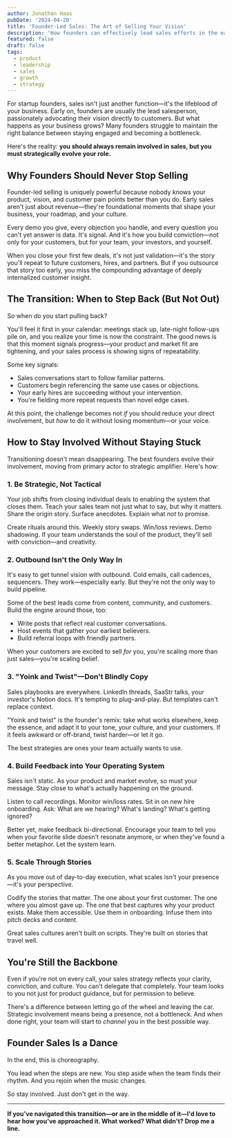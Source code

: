 ```yaml
---
author: Jonathan Haas
pubDate: '2024-04-20'
title: 'Founder-Led Sales: The Art of Selling Your Vision'
description: 'How founders can effectively lead sales efforts in the early stages of their startup'
featured: false
draft: false
tags:
  - product
  - leadership
  - sales
  - growth
  - strategy
---
```


For startup founders, sales isn't just another function—it's the lifeblood of your business. Early on, founders are usually the lead salesperson, passionately advocating their vision directly to customers. But what happens as your business grows? Many founders struggle to maintain the right balance between staying engaged and becoming a bottleneck.

Here's the reality: **you should always remain involved in sales, but you must strategically evolve your role.**

## Why Founders Should Never Stop Selling

Founder-led selling is uniquely powerful because nobody knows your product, vision, and customer pain points better than you do. Early sales aren't just about revenue—they're foundational moments that shape your business, your roadmap, and your culture.

Every demo you give, every objection you handle, and every question you can't yet answer is data. It's signal. And it's how you build conviction—not only for your customers, but for your team, your investors, and yourself.

When you close your first few deals, it's not just validation—it's the story you'll repeat to future customers, hires, and partners. But if you outsource that story too early, you miss the compounding advantage of deeply internalized customer insight.

## The Transition: When to Step Back (But Not Out)

So when _do_ you start pulling back?

You'll feel it first in your calendar: meetings stack up, late-night follow-ups pile on, and you realize your time is now the constraint. The good news is that this moment signals progress—your product and market fit are tightening, and your sales process is showing signs of repeatability.

Some key signals:

- Sales conversations start to follow familiar patterns.
- Customers begin referencing the same use cases or objections.
- Your early hires are succeeding without your intervention.
- You're fielding more repeat requests than novel edge cases.

At this point, the challenge becomes not _if_ you should reduce your direct involvement, but _how_ to do it without losing momentum—or your voice.

## How to Stay Involved Without Staying Stuck

Transitioning doesn't mean disappearing. The best founders evolve their involvement, moving from primary actor to strategic amplifier. Here's how:

### 1. Be Strategic, Not Tactical

Your job shifts from closing individual deals to enabling the system that closes them. Teach your sales team not just what to say, but why it matters. Share the origin story. Surface anecdotes. Explain what _not_ to promise.

Create rituals around this. Weekly story swaps. Win/loss reviews. Demo shadowing. If your team understands the soul of the product, they'll sell with conviction—and creativity.

### 2. Outbound Isn't the Only Way In

It's easy to get tunnel vision with outbound. Cold emails, call cadences, sequencers. They work—especially early. But they're not the only way to build pipeline.

Some of the best leads come from content, community, and customers. Build the engine around those, too:

- Write posts that reflect real customer conversations.
- Host events that gather your earliest believers.
- Build referral loops with friendly partners.

When your customers are excited to sell _for_ you, you're scaling more than just sales—you're scaling belief.

### 3. "Yoink and Twist"—Don't Blindly Copy

Sales playbooks are everywhere. LinkedIn threads, SaaStr talks, your investor's Notion docs. It's tempting to plug-and-play. But templates can't replace context.

"Yoink and twist" is the founder's remix: take what works elsewhere, keep the essence, and adapt it to your tone, your culture, and your customers. If it feels awkward or off-brand, twist harder—or let it go.

The best strategies are ones your team actually wants to use.

### 4. Build Feedback into Your Operating System

Sales isn't static. As your product and market evolve, so must your message. Stay close to what's actually happening on the ground.

Listen to call recordings. Monitor win/loss rates. Sit in on new hire onboarding. Ask: What are we hearing? What's landing? What's getting ignored?

Better yet, make feedback bi-directional. Encourage your team to tell you when your favorite slide doesn't resonate anymore, or when they've found a better metaphor. Let the system learn.

### 5. Scale Through Stories

As you move out of day-to-day execution, what scales isn't your presence—it's your perspective.

Codify the stories that matter. The one about your first customer. The one where you almost gave up. The one that best captures why your product exists. Make them accessible. Use them in onboarding. Infuse them into pitch decks and content.

Great sales cultures aren't built on scripts. They're built on stories that travel well.

## You're Still the Backbone

Even if you're not on every call, your sales strategy reflects your clarity, conviction, and culture. You can't delegate that completely. Your team looks to you not just for product guidance, but for permission to believe.

There's a difference between letting go of the wheel and leaving the car. Strategic involvement means being a presence, not a bottleneck. And when done right, your team will start to _channel_ you in the best possible way.

## Founder Sales Is a Dance

In the end, this is choreography.

You lead when the steps are new. You step aside when the team finds their rhythm. And you rejoin when the music changes.

So stay involved. Just don't get in the way.

---

**If you've navigated this transition—or are in the middle of it—I'd love to hear how you've approached it. What worked? What didn't? Drop me a line.**
